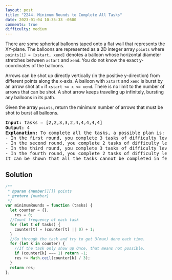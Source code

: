 ```yaml
---
layout: post
title: "2244. Minimum Rounds to Complete All Tasks"
date: 2023-01-04 10:35:33 -0500
comments: true
difficulty: medium
---
```


There are some spherical balloons taped onto a flat wall that represents the XY-plane. The balloons are represented as a 2D integer array `points` where `points[i] = [xstart, xend]` denotes a balloon whose horizontal diameter stretches between `xstart` and `xend`. You do not know the exact y-coordinates of the balloons.

Arrows can be shot up directly vertically (in the positive y-direction) from different points along the x-axis. A balloon with `xstart` and `xend` is burst by an arrow shot at `x` if `xstart <= x <= xend`. There is no limit to the number of arrows that can be shot. A shot arrow keeps traveling up infinitely, bursting any balloons in its path.

Given the array `points`, return the minimum number of arrows that must be shot to burst all balloons.

<pre><strong>Input:</strong> tasks = [2,2,3,3,2,4,4,4,4,4]
<strong>Output:</strong> 4
<strong>Explanation:</strong> To complete all the tasks, a possible plan is:
- In the first round, you complete 3 tasks of difficulty level 2. 
- In the second round, you complete 2 tasks of difficulty level 3. 
- In the third round, you complete 3 tasks of difficulty level 4. 
- In the fourth round, you complete 2 tasks of difficulty level 4.  
It can be shown that all the tasks cannot be completed in fewer than 4 rounds, so the answer is 4.
</pre>

## Solution

```javascript
/**
 * @param {number[][]} points
 * @return {number}
 */
var minimumRounds = function (tasks) {
  let counter = {},
    res = 0;
  //Count frequency of each task
  for (let t of tasks) {
    counter[t] = (counter[t] || 0) + 1;
  }
  //Go through the task and try to get 3(max) done each time.
  for (let k in counter) {
    //If the task only show up Once, that means not possible.
    if (counter[k] === 1) return -1;
    res += Math.ceil(counter[k] / 3);
  }
  return res;
};
```

